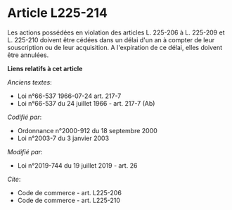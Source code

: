 # Article L225-214

Les actions possédées en violation des articles L. 225-206 à L. 225-209 et L. 225-210 doivent être cédées dans un délai d'un
an à compter de leur souscription ou de leur acquisition. A l'expiration de ce délai, elles doivent être annulées.

**Liens relatifs à cet article**

_Anciens textes_:

  - Loi n°66-537 1966-07-24 art. 217-7
  - Loi n°66-537 du 24 juillet 1966 - art. 217-7 (Ab)

_Codifié par_:

  - Ordonnance n°2000-912 du 18 septembre 2000
  - Loi n°2003-7 du 3 janvier 2003

_Modifié par_:

  - Loi n°2019-744 du 19 juillet 2019 - art. 26

_Cite_:

  - Code de commerce - art. L225-206
  - Code de commerce - art. L225-210
